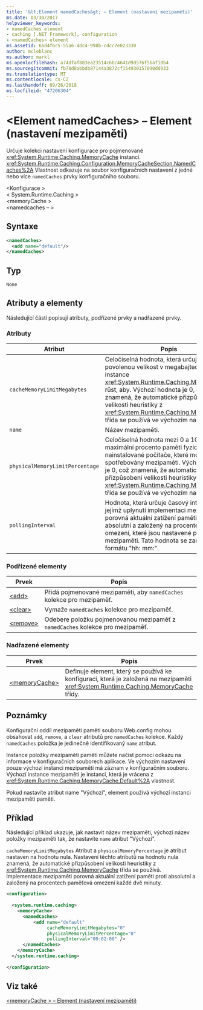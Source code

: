 ```yaml
---
title: '&lt;Element namedCaches&gt; – Element (nastavení mezipaměti)'
ms.date: 03/30/2017
helpviewer_keywords:
- namedCaches element
- caching [.NET Framework], configuration
- <namedCaches> element
ms.assetid: 6bd4fbc5-55a6-4dc4-998b-cdcc7e023330
author: mcleblanc
ms.author: markl
ms.openlocfilehash: a74dfaf883ea23514c6bc4641d9d576f5baf10b4
ms.sourcegitcommit: fb78d8abbdb87144a3872cf154930157090dd933
ms.translationtype: MT
ms.contentlocale: cs-CZ
ms.lasthandoff: 09/26/2018
ms.locfileid: "47206304"
---
```

# <a name="ltnamedcachesgt-element-cache-settings"></a>&lt;Element namedCaches&gt; – Element (nastavení mezipaměti)
Určuje kolekci nastavení konfigurace pro pojmenované <xref:System.Runtime.Caching.MemoryCache> instancí. <xref:System.Runtime.Caching.Configuration.MemoryCacheSection.NamedCaches%2A> Vlastnost odkazuje na soubor konfiguračních nastavení z jedné nebo více `namedCaches` prvky konfiguračního souboru.  
  
 \<Konfigurace >  
\< System.Runtime.Caching >  
\<memoryCache >  
\<namedcaches – >  
  
## <a name="syntax"></a>Syntaxe  
  
```xml  
<namedCaches>  
  <add name="default"/>   
</namedCaches>  
```  
  
## <a name="type"></a>Typ  
 `None`  
  
## <a name="attributes-and-elements"></a>Atributy a elementy  
 Následující části popisují atributy, podřízené prvky a nadřazené prvky.  
  
### <a name="attributes"></a>Atributy  
  
|Atribut|Popis|  
|---------------|-----------------|  
|`cacheMemoryLimitMegabytes`|Celočíselná hodnota, která určuje maximální povolenou velikost v megabajtech, který instance <xref:System.Runtime.Caching.MemoryCache> růst, aby. Výchozí hodnota je 0, což znamená, že automatické přizpůsobení velikosti heuristiky z <xref:System.Runtime.Caching.MemoryCache> třída se používá ve výchozím nastavení.|  
|`name`|Název mezipaměti.|  
|`physicalMemoryLimitPercentage`|Celočíselná hodnota mezi 0 a 100 určující maximální procento paměti fyzicky nainstalované počítače, které mohou být spotřebovány mezipaměti. Výchozí hodnota je 0, což znamená, že automatické přizpůsobení velikosti heuristiky z <xref:System.Runtime.Caching.MemoryCache> třída se používá ve výchozím nastavení.|  
|`pollingInterval`|Hodnota, která určuje časový interval, po jejímž uplynutí implementaci mezipaměti porovná aktuální zatížení paměti do paměti absolutní a založený na procentech omezení, které jsou nastavené pro instanci mezipaměti. Tato hodnota se zadává ve formátu "hh: mm:".|  
  
### <a name="child-elements"></a>Podřízené elementy  
  
|Prvek|Popis|  
|-------------|-----------------|  
|[\<add>](../../../../../docs/framework/configure-apps/file-schema/runtime/add-element-for-namedcaches.md)|Přidá pojmenované mezipaměti, aby `namedCaches` kolekce pro mezipaměť.|  
|[\<clear>](../../../../../docs/framework/configure-apps/file-schema/runtime/clear-element-for-namedcaches.md)|Vymaže `namedCaches` kolekce pro mezipaměť.|  
|[\<remove>](../../../../../docs/framework/configure-apps/file-schema/runtime/remove-element-for-namedcaches.md)|Odebere položku pojmenovanou mezipaměť z `namedCaches` kolekce pro mezipaměť.|  
  
### <a name="parent-elements"></a>Nadřazené elementy  
  
|Prvek|Popis|  
|-------------|-----------------|  
|[\<memoryCache>](../../../../../docs/framework/configure-apps/file-schema/runtime/memorycache-element-cache-settings.md)|Definuje element, který se používá ke konfiguraci, která je založená na mezipaměti <xref:System.Runtime.Caching.MemoryCache> třídy.|  
  
## <a name="remarks"></a>Poznámky  
 Konfigurační oddíl mezipaměti paměti souboru Web.config mohou obsahovat `add`, `remove`, a `clear` atributů pro `namedCaches` kolekce. Každý `namedCaches` položka je jedinečně identifikovaný `name` atribut.  
  
 Instance položky mezipaměti paměti můžete načíst pomocí odkazu na informace v konfiguračních souborech aplikace. Ve výchozím nastavení pouze výchozí instanci mezipaměti má záznam v konfiguračním souboru. Výchozí instance mezipaměti je instanci, která je vrácena z <xref:System.Runtime.Caching.MemoryCache.Default%2A> vlastnost.  
  
 Pokud nastavíte atribut name "Výchozí", element používá výchozí instanci mezipaměti paměti.  
  
## <a name="example"></a>Příklad  
 Následující příklad ukazuje, jak nastavit název mezipaměti, výchozí název položky mezipaměti tak, že nastavíte `name` atribut "Výchozí".  
  
 `cacheMemoryLimitMegabytes` Atribut a `physicalMemoryPercentage` je atribut nastaven na hodnotu nula. Nastavení těchto atributů na hodnotu nula znamená, že automatické přizpůsobení velikosti heuristiky z <xref:System.Runtime.Caching.MemoryCache> třída se používá. Implementace mezipaměti porovná aktuální zatížení paměti proti absolutní a založený na procentech paměťová omezení každé dvě minuty.  
  
```xml  
<configuration>  
  
  <system.runtime.caching>  
    <memoryCache>  
      <namedCaches>  
          <add name="default"   
               cacheMemoryLimitMegabytes="0"   
               physicalMemoryLimitPercentage="0"  
               pollingInterval="00:02:00" />  
      </namedCaches>  
    </memoryCache>  
  </system.runtime.caching>  
  
</configuration>  
```  
  
## <a name="see-also"></a>Viz také  
 [\<memoryCache > – Element (nastavení mezipaměti)](../../../../../docs/framework/configure-apps/file-schema/runtime/memorycache-element-cache-settings.md)

